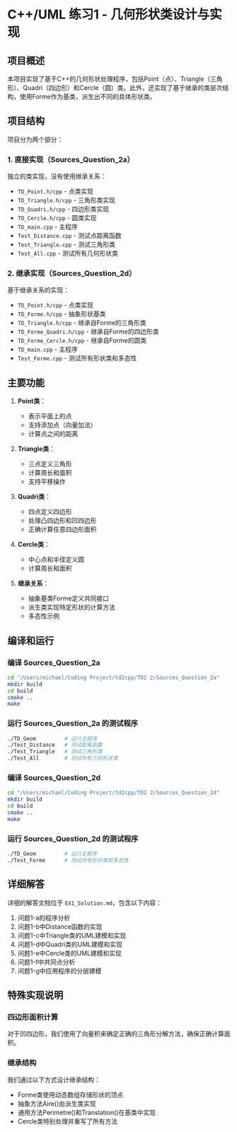 # C++/UML 练习1 - 几何形状类设计与实现

## 项目概述

本项目实现了基于C++的几何形状处理程序，包括Point（点）、Triangle（三角形）、Quadri（四边形）和Cercle（圆）类。此外，还实现了基于继承的类层次结构，使用Forme作为基类，派生出不同的具体形状类。

## 项目结构

项目分为两个部分：

### 1. 直接实现（Sources_Question_2a）

独立的类实现，没有使用继承关系：

- `TD_Point.h/cpp` - 点类实现
- `TD_Triangle.h/cpp` - 三角形类实现
- `TD_Quadri.h/cpp` - 四边形类实现
- `TD_Cercle.h/cpp` - 圆类实现
- `TD_main.cpp` - 主程序
- `Test_Distance.cpp` - 测试点距离函数
- `Test_Triangle.cpp` - 测试三角形类
- `Test_All.cpp` - 测试所有几何形状类

### 2. 继承实现（Sources_Question_2d）

基于继承关系的实现：

- `TD_Point.h/cpp` - 点类实现
- `TD_Forme.h/cpp` - 抽象形状基类
- `TD_Triangle.h/cpp` - 继承自Forme的三角形类
- `TD_Forme_Quadri.h/cpp` - 继承自Forme的四边形类
- `TD_Forme_Cercle.h/cpp` - 继承自Forme的圆类
- `TD_main.cpp` - 主程序
- `Test_Forme.cpp` - 测试所有形状类和多态性

## 主要功能

1. **Point类**：
   - 表示平面上的点
   - 支持添加点（向量加法）
   - 计算点之间的距离

2. **Triangle类**：
   - 三点定义三角形
   - 计算周长和面积
   - 支持平移操作

3. **Quadri类**：
   - 四点定义四边形
   - 处理凸四边形和凹四边形
   - 正确计算任意四边形面积

4. **Cercle类**：
   - 中心点和半径定义圆
   - 计算周长和面积

5. **继承关系**：
   - 抽象基类Forme定义共同接口
   - 派生类实现特定形状的计算方法
   - 多态性示例

## 编译和运行

### 编译 Sources_Question_2a

```bash
cd "/Users/michael/Coding Project/td2cpp/TD2 2/Sources_Question_2a"
mkdir build
cd build
cmake ..
make
```

### 运行 Sources_Question_2a 的测试程序

```bash
./TD_Geom         # 运行主程序
./Test_Distance   # 测试距离函数
./Test_Triangle   # 测试三角形类
./Test_All        # 测试所有几何形状类
```

### 编译 Sources_Question_2d

```bash
cd "/Users/michael/Coding Project/td2cpp/TD2 2/Sources_Question_2d"
mkdir build
cd build
cmake ..
make
```

### 运行 Sources_Question_2d 的测试程序

```bash
./TD_Geom         # 运行主程序
./Test_Forme      # 测试所有形状类和多态性
```

## 详细解答

详细的解答文档位于 `EX1_Solution.md`，包含以下内容：

1. 问题1-a的程序分析
2. 问题1-b中Distance函数的实现
3. 问题1-c中Triangle类的UML建模和实现
4. 问题1-d中Quadri类的UML建模和实现
5. 问题1-e中Cercle类的UML建模和实现
6. 问题1-f中共同点分析
7. 问题1-g中应用程序的分层建模

## 特殊实现说明

### 四边形面积计算

对于凹四边形，我们使用了向量积来确定正确的三角形分解方法，确保正确计算面积。

### 继承结构

我们通过以下方式设计继承结构：
- Forme类使用动态数组存储形状的顶点
- 抽象方法Aire()由派生类实现
- 通用方法Perimetre()和Translation()在基类中实现
- Cercle类特别处理并重写了所有方法
